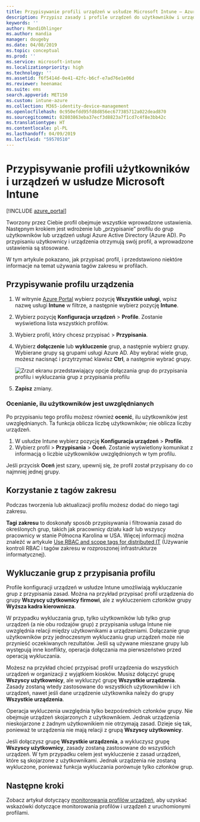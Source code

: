 ```yaml
---
title: Przypisywanie profili urządzeń w usłudze Microsoft Intune — Azure | Microsoft Docs
description: Przypisz zasady i profile urządzeń do użytkowników i urządzeń za pomocą witryny Azure Portal. Dowiedz się, jak wykluczyć grupy z przypisania profilu w usłudze Microsoft Intune.
keywords: ''
author: MandiOhlinger
ms.author: mandia
manager: dougeby
ms.date: 04/08/2019
ms.topic: conceptual
ms.prod: ''
ms.service: microsoft-intune
ms.localizationpriority: high
ms.technology: ''
ms.assetid: f6f5414d-0e41-42fc-b6cf-e7ad76e1e06d
ms.reviewer: heenamac
ms.suite: ems
search.appverid: MET150
ms.custom: intune-azure
ms.collection: M365-identity-device-management
ms.openlocfilehash: 0c950efdd95fd8d856ec677385712a022dead870
ms.sourcegitcommit: 02803863eba37ecf3d8823a7f1cd7c4f8e3bb42c
ms.translationtype: HT
ms.contentlocale: pl-PL
ms.lasthandoff: 04/09/2019
ms.locfileid: "59570510"
---
```

# <a name="assign-user-and-device-profiles-in-microsoft-intune"></a>Przypisywanie profili użytkowników i urządzeń w usłudze Microsoft Intune

[!INCLUDE [azure_portal](./includes/azure_portal.md)]

Tworzony przez Ciebie profil obejmuje wszystkie wprowadzone ustawienia. Następnym krokiem jest wdrożenie lub „przypisanie” profilu do grup użytkowników lub urządzeń usługi Azure Active Directory (Azure AD). Po przypisaniu użytkownicy i urządzenia otrzymują swój profil, a wprowadzone ustawienia są stosowane.

W tym artykule pokazano, jak przypisać profil, i przedstawiono niektóre informacje na temat używania tagów zakresu w profilach.

## <a name="assign-a-device-profile"></a>Przypisywanie profilu urządzenia

1. W witrynie [Azure Portal](https://portal.azure.com) wybierz pozycję **Wszystkie usługi**, wpisz nazwę usługi **Intune** w filtrze, a następnie wybierz pozycję **Intune**.
2. Wybierz pozycję **Konfiguracja urządzeń** > **Profile**. Zostanie wyświetlona lista wszystkich profilów.
3. Wybierz profil, który chcesz przypisać > **Przypisania**.
4. Wybierz **dołączenie** lub **wykluczenie** grup, a następnie wybierz grupy. Wybierane grupy są grupami usługi Azure AD. Aby wybrać wiele grup, możesz nacisnąć i przytrzymać klawisz **Ctrl**, a następnie wybrać grupy.

    ![Zrzut ekranu przedstawiający opcje dołączania grup do przypisania profilu i wykluczania grup z przypisania profilu](./media/group-include-exclude.png)

5. **Zapisz** zmiany.

### <a name="evaluate-how-many-users-are-targeted"></a>Ocenianie, ilu użytkowników jest uwzględnianych

Po przypisaniu tego profilu możesz również **ocenić**, ilu użytkowników jest uwzględnianych. Ta funkcja oblicza liczbę użytkowników; nie oblicza liczby urządzeń.

1. W usłudze Intune wybierz pozycję **Konfiguracja urządzeń** > **Profile**.
2. Wybierz profil > **Przypisania** > **Oceń**. Zostanie wyświetlony komunikat z informacją o liczbie użytkowników uwzględnionych w tym profilu.

Jeśli przycisk **Oceń** jest szary, upewnij się, że profil został przypisany do co najmniej jednej grupy.


## <a name="use-scope-tags"></a>Korzystanie z tagów zakresu

Podczas tworzenia lub aktualizacji profilu możesz dodać do niego tagi zakresu.

**Tagi zakresu** to doskonały sposób przypisywania i filtrowania zasad do określonych grup, takich jak pracownicy działu kadr lub wszyscy pracownicy w stanie Północna Karolina w USA. Więcej informacji można znaleźć w artykule [Use RBAC and scope tags for distributed IT](scope-tags.md) (Używanie kontroli RBAC i tagów zakresu w rozproszonej infrastrukturze informatycznej).

## <a name="exclude-groups-from-a-profile-assignment"></a>Wykluczanie grup z przypisania profilu

Profile konfiguracji urządzeń w usłudze Intune umożliwiają wykluczanie grup z przypisania zasad. Można na przykład przypisać profil urządzenia do grupy **Wszyscy użytkownicy firmowi**, ale z wykluczeniem członków grupy **Wyższa kadra kierownicza**.

W przypadku wykluczania grup, tylko użytkowników lub tylko grup urządzeń (a nie obu rodzajów grup) z przypisania usługa Intune nie uwzględnia relacji między użytkownikami a urządzeniami. Dołączanie grup użytkowników przy jednoczesnym wykluczaniu grup urządzeń może nie przynieść oczekiwanych rezultatów. Jeśli są używane mieszane grupy lub występują inne konflikty, operacja dołączania ma pierwszeństwo przed operacją wykluczania.

Możesz na przykład chcieć przypisać profil urządzenia do wszystkich urządzeń w organizacji z wyjątkiem kiosków. Musisz dołączyć grupę **Wszyscy użytkownicy**, ale wykluczyć grupę **Wszystkie urządzenia**. Zasady zostaną wtedy zastosowane do wszystkich użytkowników i ich urządzeń, nawet jeśli dane urządzenie użytkownika należy do grupy **Wszystkie urządzenia**.

Operacja wykluczenia uwzględnia tylko bezpośrednich członków grupy. Nie obejmuje urządzeń skojarzonych z użytkownikiem. Jednak urządzenia nieskojarzone z żadnym użytkownikiem nie otrzymają zasad. Dzieje się tak, ponieważ te urządzenia nie mają relacji z grupą **Wszyscy użytkownicy**.

Jeśli dołączysz grupę **Wszystkie urządzenia**, a wykluczysz grupę **Wszyscy użytkownicy**, zasady zostaną zastosowane do wszystkich urządzeń. W tym przypadku celem jest wykluczenie z zasad urządzeń, które są skojarzone z użytkownikami. Jednak urządzenia nie zostaną wykluczone, ponieważ funkcja wykluczania porównuje tylko członków grup.

## <a name="next-steps"></a>Następne kroki

Zobacz artykuł dotyczący [monitorowania profilów urządzeń](device-profile-monitor.md), aby uzyskać wskazówki dotyczące monitorowania profilów i urządzeń z uruchomionymi profilami.